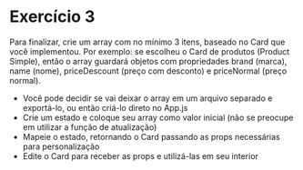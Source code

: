 # Exercício 3

Para finalizar, crie um array com no mínimo 3 itens, baseado no Card que você implementou. Por exemplo: se escolheu o Card de produtos (Product Simple), então o array guardará objetos com propriedades brand (marca), name (nome), priceDescount (preço com desconto) e priceNormal (preço normal).
- Você pode decidir se vai deixar o array em um arquivo separado e exportá-lo, ou então criá-lo direto no App.js
- Crie um estado e coloque seu array como valor inicial (não se preocupe em utilizar a função de atualização)
- Mapeie o estado, retornando o Card passando as props necessárias para personalização
- Edite o Card para receber as props e utilizá-las em seu interior